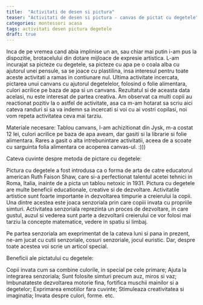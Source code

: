 ```yaml
---
title:  "Activitati de desen si pictura"
teaser: "Activitati de desen si pictura - canvas de pictat cu degetele"
categories: montessori acasa
tags: activitati desen pictura degetele
draft: true
---
```



Inca de pe vremea cand abia implinise un an, sau chiar mai putin i-am pus la dispozitie, brotacelului din dotare mijloace de expresie artistica. L-am incurajat sa picteze cu degetele, sa picteze cu apa pe o coala alba cu ajutorul unei pensule, sa se joace cu plastilina, insa interesul pentru toate aceste activitati a ramas in contiunare nul. Ultima activitate incercata, pictarea unui canvans cu ajutorul degetelelor, folosind o folie alimentara, culori acrilice pe baza de apa si un canvans. Rezultatul si de aceasta data acelasi, nu este interesat de partea creativa.
Am observat ca multi copii au reactionat pozitiv la o astfel de activitate, asa ca m-am hotarat sa scriu aici cateva randuri si sa va indemn sa incercati si voi cu ai vostri copilasi, noi vom repeta activitatea ceva mai tarziu.

Materiale necesare: Tablou canvans, l-am achizitionat din Jysk, m-a costat 12 lei, culori acrilice pe baza de apa aveam, dar gasiti si la librarie si folie alimentara.
Rares a gasit o alta intrebunintare activitatii, aceea de a scoate cu sarguinta folia alimentara ce acoperea canvas-ul. :)))

Cateva cuvinte despre metoda de pictare cu degetele:

Pictura cu degetele a fost  introdusa ca o forma de arta de catre educatorul american Ruth Faison Shaw, care si-a perfectionat talentul acetei tehnici in Roma, Italia, inainte de a picta un tablou netoxic in 1931. 
Pictura cu degetele are multe beneficii educationale, creative si de dezvoltare. Activitatile artistice sunt foarte importante in dezvoltarea timpurie a creierului la copii. Una dintre acestea este joaca senzoriala prin care copiii invata cu propriile simturi.
Activitatea senzoriala reprezinta un proces de dezvoltare, in care gustul, auzul si vederea sunt parte a dezvoltarii creierului ce vor folosi mai tarziu la concepte matematice, vedere in spatiu si limbaj. 

Pe partea senzoriala am exeprimentat de la cateva luni si pana in prezent, ne-am jucat cu cutii senzoriale, cosuri senzoriale, jocul euristic. Dar, despre toate acestea voi scrie un articol special.

Beneficii ale pictatului cu degetele:

   Copii invata cum sa combine culorile, in special pe cele primare;
   Ajuta la integrarea senzoriala;
   Sunt folosite simturi precum auz, miros si vaz;
   Imbunatateste dezvoltarea motorie fina, fortifica muschii mainilor si a degetelor;
   Exprimarea emotiilor fara cuvinte;
   Stimuleaza creativitatea si imaginatia;
   Invata despre culori, forme. etc.
   
 
  

